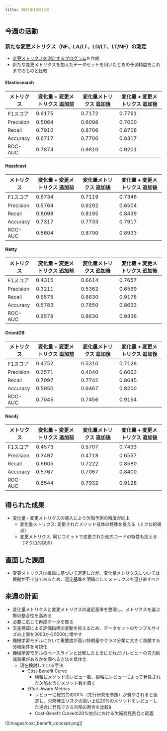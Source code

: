 ```yaml
---
title: 2025年10月11日
---
```

## 今週の活動
### 新たな変更メトリクス（NF、LA/LT、LD/LT、LT/NF）の測定
- [変更メトリクスを測定するプログラム](https://github.com/nagutabby/bug-hunter/blob/cd04d5db2fe67e0b856c79ba3cdec0e644db16f6/src/add_vcs_change_metrics.py)を作成
- 新たな変更メトリクスを加えたデータセットを用いたときの予測精度をこれまでのものと比較
#### Elasticsearch

| メトリクス     | 変化量 + 変更メトリクス 追加前 | 変化量メトリクス 追加後 | 変化量 + 変更メトリクス 追加後 |
| --------- | ----------------- | ------------ | ----------------- |
| F1スコア     | 0.6175            | 0.7172       | 0.7761            |
| Precision | 0.5064            | 0.6098       | 0.7000            |
| Recall    | 0.7910            | 0.8706       | 0.8706            |
| Accuracy  | 0.6717            | 0.7700       | 0.8317            |
| ROC-AUC   | 0.7874            | 0.8810       | 0.9201            |

#### Hazelcast
| メトリクス     | 変化量 + 変更メトリクス 追加前 | 変化量メトリクス 追加後 | 変化量 + 変更メトリクス 追加後 |
| --------- | ----------------- | ------------ | ----------------- |
| F1スコア     | 0.6734            | 0.7119       | 0.7346            |
| Precision | 0.5764            | 0.6292       | 0.6504            |
| Recall    | 0.8098            | 0.8195       | 0.8439            |
| Accuracy  | 0.7317            | 0.7733       | 0.7917            |
| ROC-AUC   | 0.8604            | 0.8790       | 0.8933            |

#### Netty
| メトリクス     | 変化量 + 変更メトリクス 追加前 | 変化量メトリクス 追加後 | 変化量 + 変更メトリクス 追加後 |
| --------- | ----------------- | ------------ | ----------------- |
| F1スコア     | 0.4315            | 0.6614       | 0.7657            |
| Precision | 0.3211            | 0.5362       | 0.6569            |
| Recall    | 0.6575            | 0.8630       | 0.9178            |
| Accuracy  | 0.5783            | 0.7850       | 0.8633            |
| ROC-AUC   | 0.6578            | 0.8630       | 0.9336            |


#### OrientDB
| メトリクス     | 変化量 + 変更メトリクス 追加前 | 変化量メトリクス 追加後 | 変化量 + 変更メトリクス 追加後 |
| --------- | ----------------- | ------------ | ----------------- |
| F1スコア     | 0.4752            | 0.5310       | 0.7128            |
| Precision | 0.3571            | 0.4040       | 0.6063            |
| Recall    | 0.7097            | 0.7742       | 0.8645            |
| Accuracy  | 0.5950            | 0.6467       | 0.8200            |
| ROC-AUC   | 0.7045            | 0.7456       | 0.9154            |

#### Neo4j
| メトリクス     | 変化量 + 変更メトリクス 追加前 | 変化量メトリクス 追加後 | 変化量 + 変更メトリクス 追加後 |
| --------- | ----------------- | ------------ | ----------------- |
| F1スコア     | 0.4573            | 0.5707       | 0.7433            |
| Precision | 0.3497            | 0.4718       | 0.6557            |
| Recall    | 0.6605            | 0.7222       | 0.8580            |
| Accuracy  | 0.5767            | 0.7067       | 0.8400            |
| ROC-AUC   | 0.6544            | 0.7932       | 0.9128            |

## 得られた成果
- 変化量・変更メトリクスの導入により欠陥予測の精度が向上
	- 変化量メトリクス: 変更されたメソッド自体の特性を捉える（ミクロ的視点）
	- 変更メトリクス: 同じコミットで変更された他のコードの特性も捉える（マクロ的視点）
## 直面した課題
- 変更メトリクスは推論に基づいて選定したが、変化量メトリクスについては根拠が不十分であるため、選定基準を明確にしてメトリクスを選び直すべき
## 来週の計画
- 変化量メトリクスと変更メトリクスの選定基準を整理し、メトリクスを選ぶ際の整合性を高める
- 必要に応じて再度データを取る
- 交差検証による評価指標の変動を抑えるため、データセットのサンプルサイズの上限を3000から5000に増やす
- 機械学習モデルにおいて重要度が高い特徴量やクラス分類に大きく貢献する分岐条件を可視化
- 機械学習モデルのベースラインと比較したときにどれだけレビューの労力削減効果があるかを調べる方法を具体化
	- 現在検討している手法
		- Cost-Benefit Curve
			- 横軸にメソッドのレビュー数、縦軸にレビューによって発見された欠陥を含むメソッド数を置く
		- Effort-Aware Metrics
			- レビューに総労力の20%（先行研究を参照）が費やされると仮定し、欠陥発生リスクの高い上位20%のメソッドをレビューした場合に発見できる欠陥の割合を比較å
			- Cost-Benefit Curveの20%地点における欠陥発見割合と同義

![[images/cost_benefit_concept.png]]